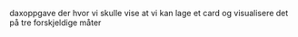 daxoppgave der hvor vi skulle vise at vi kan lage et card og visualisere det på tre forskjeldige måter
